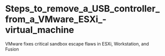# Steps_to_remove_a_USB_controller_from_a_VMware_ESXi_-virtual_machine
VMware fixes critical sandbox escape flaws in ESXi, Workstation, and Fusion
